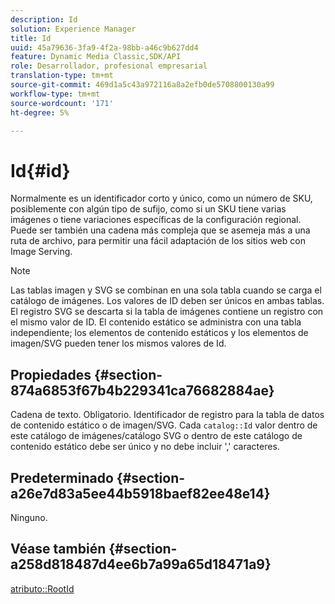 ```yaml
---
description: Id
solution: Experience Manager
title: Id
uuid: 45a79636-3fa9-4f2a-98bb-a46c9b627dd4
feature: Dynamic Media Classic,SDK/API
role: Desarrollador, profesional empresarial
translation-type: tm+mt
source-git-commit: 469d1a5c43a972116a8a2efb0de5708800130a99
workflow-type: tm+mt
source-wordcount: '171'
ht-degree: 5%

---
```



# Id{#id}

Normalmente es un identificador corto y único, como un número de SKU, posiblemente con algún tipo de sufijo, como si un SKU tiene varias imágenes o tiene variaciones específicas de la configuración regional. Puede ser también una cadena más compleja que se asemeja más a una ruta de archivo, para permitir una fácil adaptación de los sitios web con Image Serving.

>[!NOTE]
>
>Las tablas imagen y SVG se combinan en una sola tabla cuando se carga el catálogo de imágenes. Los valores de ID deben ser únicos en ambas tablas. El registro SVG se descarta si la tabla de imágenes contiene un registro con el mismo valor de ID. El contenido estático se administra con una tabla independiente; los elementos de contenido estáticos y los elementos de imagen/SVG pueden tener los mismos valores de Id.

## Propiedades {#section-874a6853f67b4b229341ca76682884ae}

Cadena de texto. Obligatorio. Identificador de registro para la tabla de datos de contenido estático o de imagen/SVG. Cada `catalog::Id` valor dentro de este catálogo de imágenes/catálogo SVG o dentro de este catálogo de contenido estático debe ser único y no debe incluir &#39;,&#39; caracteres.

## Predeterminado {#section-a26e7d83a5ee44b5918baef82ee48e14}

Ninguno.

## Véase también {#section-a258d818487d4ee6b7a99a65d18471a9}

[atributo::RootId](../../../../../../is-api/image-catalog/image-serving-api-ref/c-image-catalog-reference/c-attributes-reference/r-rootid.md#reference-13653312925e4a08b90f99961d53f546)
